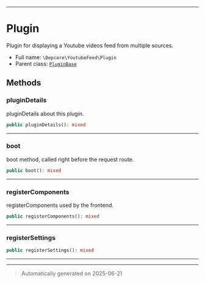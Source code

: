 ***

# Plugin

Plugin for displaying a Youtube videos feed from multiple sources.



* Full name: `\Depcore\YoutubeFeed\Plugin`
* Parent class: [`PluginBase`](../../System/Classes/PluginBase.md)




## Methods


### pluginDetails

pluginDetails about this plugin.

```php
public pluginDetails(): mixed
```












***

### boot

boot method, called right before the request route.

```php
public boot(): mixed
```












***

### registerComponents

registerComponents used by the frontend.

```php
public registerComponents(): mixed
```












***

### registerSettings



```php
public registerSettings(): mixed
```












***


***
> Automatically generated on 2025-06-21
